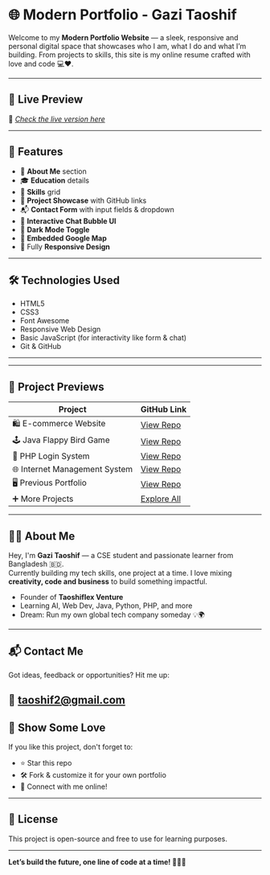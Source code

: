 # 🌐 Modern Portfolio - Gazi Taoshif

Welcome to my **Modern Portfolio Website** — a sleek, responsive and personal digital space that showcases who I am, what I do and what I’m building. From projects to skills, this site is my online resume crafted with love and code 💻❤️.

---

## 🚀 Live Preview
🔗 *[Check the live version here]([https://your-live-site-link.com](https://taoshif1.github.io/AI-Portfolio/))*

---

## 📌 Features

- 💼 **About Me** section
- 🎓 **Education** details
- 🧠 **Skills** grid 
- 🚧 **Project Showcase** with GitHub links
- 📬 **Contact Form** with input fields & dropdown
- 💬 **Interactive Chat Bubble UI**
- 🌙 **Dark Mode Toggle**
- 📍 **Embedded Google Map**
- 📱 Fully **Responsive Design**

---

## 🛠️ Technologies Used

- HTML5
- CSS3
- Font Awesome
- Responsive Web Design
- Basic JavaScript (for interactivity like form & chat)
- Git & GitHub

---

---

## 📸 Project Previews

| Project | GitHub Link |
|--------|-------------|
| 🛍️ E-commerce Website | [View Repo](https://github.com/Taoshif1/E-commerce-website-24) |
| 🕹️ Java Flappy Bird Game | [View Repo](https://github.com/Taoshif1/java-flappy-bird-game) |
| 🔐 PHP Login System | [View Repo](https://github.com/Taoshif1/login-system-in-php) |
| 🌐 Internet Management System | [View Repo](https://github.com/Taoshif1/Internet-Management-System-in-Java) |
| 🖥️ Previous Portfolio | [View Repo](https://github.com/Taoshif1/portfolio-css) |
| ➕ More Projects | [Explore All](https://github.com/Taoshif1) |

---

## 🙋‍♂️ About Me

Hey, I'm **Gazi Taoshif** — a CSE student and passionate learner from Bangladesh 🇧🇩.  
Currently building my tech skills, one project at a time. I love mixing **creativity, code and business** to build something impactful.

- Founder of **Taoshiflex Venture**
- Learning AI, Web Dev, Java, Python, PHP, and more
- Dream: Run my own global tech company someday 💡🌍

---

## 📬 Contact Me

Got ideas, feedback or opportunities? Hit me up:

📧 taoshif2@gmail.com  
---

## 🌟 Show Some Love

If you like this project, don't forget to:

- ⭐ Star this repo
- 🛠️ Fork & customize it for your own portfolio
- 🤝 Connect with me online!

---

## 📢 License

This project is open-source and free to use for learning purposes.

---

**Let’s build the future, one line of code at a time! 👨‍💻✨**

